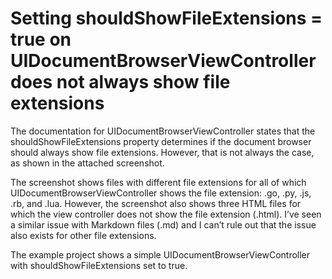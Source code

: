# Setting shouldShowFileExtensions = true on UIDocumentBrowserViewController does not always show file extensions

The documentation for UIDocumentBrowserViewController states that the shouldShowFileExtensions property determines if the document browser should always show file extensions. However, that is not always the case, as shown in the attached screenshot.

The screenshot shows files with different file extensions for all of which UIDocumentBrowserViewController shows the file extension: .go, .py, .js, .rb, and .lua. However, the screenshot also shows three HTML files for which the view controller does not show the file extension (.html). I’ve seen a similar issue with Markdown files (.md) and I can’t rule out that the issue also exists for other file extensions.

The example project shows a simple UIDocumentBrowserViewController with shouldShowFileExtensions set to true.